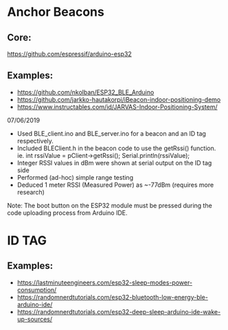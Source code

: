 # Anchor Beacons

## Core:
https://github.com/espressif/arduino-esp32

## Examples:
- https://github.com/nkolban/ESP32_BLE_Arduino
- https://github.com/jarkko-hautakorpi/iBeacon-indoor-positioning-demo
- https://www.instructables.com/id/JARVAS-Indoor-Positioning-System/

07/06/2019

- Used BLE_client.ino and BLE_server.ino for a beacon and an ID tag respectively.
- Included BLEClient.h in the beacon code to use the getRssi() function. ie. int rssiValue = pClient->getRssi(); Serial.println(rssiValue);
- Integer RSSI values in dBm were shown at serial output on the ID tag side
- Performed (ad-hoc) simple range testing
- Deduced 1 meter RSSI (Measured Power) as ~-77dBm (requires more research)

Note: The boot button on the ESP32 module must be pressed during the code uploading process from Arduino IDE.



# ID TAG

## Examples:
- https://lastminuteengineers.com/esp32-sleep-modes-power-consumption/
- https://randomnerdtutorials.com/esp32-bluetooth-low-energy-ble-arduino-ide/
- https://randomnerdtutorials.com/esp32-deep-sleep-arduino-ide-wake-up-sources/